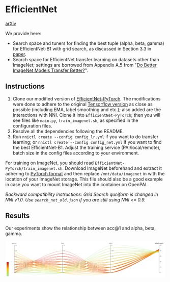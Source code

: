 # EfficientNet

[arXiv](https://arxiv.org/abs/1905.11946)

We provide here:

* Search space and tuners for finding the best tuple (alpha, beta, gamma) for EfficientNet-B1 with
  grid search, as discussed in Section 3.3 in [paper](https://arxiv.org/abs/1905.11946).
* Search space for EfficientNet transfer learning on datasets other than ImageNet;
  settings are borrowed from Appendix A.5 from 
  "[Do Better ImageNet Models Transfer Better?](https://arxiv.org/abs/1805.08974)".

## Instructions

1. Clone our modified version of [EfficientNet-PyTorch](https://github.com/ultmaster/EfficientNet-PyTorch).
   The modifications were done to adhere to the original [Tensorflow version](https://github.com/tensorflow/tpu/tree/master/models/official/efficientnet) 
   as close as possible (including EMA, label smoothing and etc.); also added are the interactions with NNI.
   Clone it into `EfficientNet-PyTorch`; then you will see files like `main.py`, `train_imagenet.sh`, as specified
   in the configuration files.
2. Resolve all the dependencies following the README.
3. Run `nnictl create --config config_lr.yml` if you want to do transfer learning;
   or `nnictl create --config config_net.yml` if you want to find the best EfficientNet-B1.
   Adjust the training service (PAI/local/remote), batch size in the config files according to your environment.

For training on ImageNet, you should read `EfficientNet-PyTorch/train_imagenet.sh`. Download ImageNet beforehand
and extract it adhering to [PyTorch format](https://pytorch.org/docs/stable/torchvision/datasets.html#imagenet) 
and then replace `/mnt/data/imagenet` in with the location of your ImageNet storage. This file should also be a good example
in case you want to mount ImageNet into the container on OpenPAI.

*Backward compatibility instructions: Grid Search quniform is changed in NNI v1.0. Use `search_net_old.json` if you are 
still using NNI <= 0.9.* 

## Results

Our experiments show the relationship between acc@1 and alpha, beta, gamma.

![](assets/search_result.png)